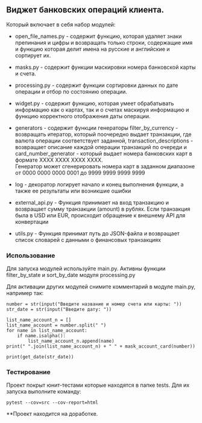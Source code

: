 ## Виджет банковских операций клиента.

Который включает в себя набор модулей:
* open_file_names.py - содержит функцию, которая удаляет знаки препинания и цифры и возвращать только строки, содержащие имя и функцию которая делит имена на русские и английские и сортирует их.


* masks.py - содержит функции маскировки номера банковской карты и счета.


* processing.py - содержит функции сортировки данных по дате операции и отбор по состоянию операции.


* widget.py - содержит функцию, которая умеет обрабатывать информацию как о картах, так и о счетах маскируя информацию и функцию корректного отображения даты операции.


* generators - содержит функции генераторы 
filter_by_currency - возвращать итератор, который поочередно выдает транзакции, где валюта операции соответствует заданной, 
transaction_descriptions - возвращает описание каждой операции транзакций по очереди и 
card_number_generator - который выдает номера банковских карт в формате XXXX XXXX XXXX XXXX.  
Генератор может сгенерировать номера карт в заданном диапазоне от 0000 0000 0000 0001 до 9999 9999 9999 9999

* log - декоратор логирует начало и конец выполнения функции, а также ее результаты или возникшие ошибки

* external_api.py - Функция принимает на вход транзакцию и возвращает сумму транзакции (amount) в рублях. Если транзакция была в
    USD или EUR, происходит обращение к внешнему API для конвертации

* utils.py - Функция принимат путь до JSON-файла и возвращает список словарей с данными о финансовых транзакциях
### Использование

Для запуска модулей используйте main.py.
Активны функции filter_by_state и sort_by_date модуля processing.py

Для активации других модулей снимите комментарий в модуле main.py,
например так:
```
number = str(input("Введите название и номер счета или карты: "))
str_date = str(input("Введите дату: "))

list_name_account_n = []
list_name_account = number.split(" ")
for name in list_name_account:
    if name.isalpha():
        list_name_account_n.append(name)
print(" ".join(list_name_account_n) + " " + mask_account_card(number))

print(get_date(str_date))
```

### Тестирование

Проект покрыт юнит-тестами которые находятся в папке tests. Для их запуска выполните команду:
```
pytest --cov=src --cov-report=html
```

**Проект находится на доработке.
